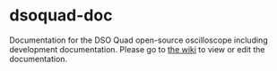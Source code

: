 dsoquad-doc
===========

Documentation for the DSO Quad open-source oscilloscope including development documentation.  Please go to [the wiki] to view or edit the documentation.

  [the wiki]: /neilstockbridge/dsoquad-doc/wiki
  